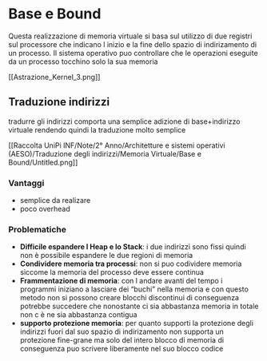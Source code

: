 # Base e Bound

Questa realizzazione di memoria virtuale si basa sul utilizzo di due registri sul processore che indicano l inizio e la fine dello spazio di indirizamento di un processo. Il sistema operativo puo controllare che le operazioni eseguite da un processo tocchino solo la sua memoria

[[Astrazione_Kernel_3.png]]

## Traduzione indirizzi

tradurre gli indirizzi comporta una semplice adizione di base+indirizzo virtuale rendendo quindi la traduzione molto semplice

[[Raccolta UniPi INF/Note/2° Anno/Architetture e sistemi operativi (AESO)/Traduzione degli indirizzi/Memoria Virtuale/Base e Bound/Untitled.png]]

### Vantaggi

- semplice da realizare
- poco overhead

### Problematiche

- **Difficile espandere l Heap e lo Stack**: i due indirizzi sono fissi quindi non è possibile espandere le due regioni di memoria
- **Condividere memoria tra processi**: non si puo codividere memoria siccome la memoria del processo deve essere continua
- **Frammentazione di memoria**: con l andare avanti del tempo i programmi iniziano a lasciare dei “buchi” nella memoria e con questo metodo non si possono creare blocchi discontinui di conseguenza potrebbe succedere che nonostante ci sia abbastanza memoria in totale non c è ne sia abbastanza contigua
- **supporto protezione memoria**: per quanto supporti la protezione degli indirizzi fuori dal suo spazio di indirizamento non supporta un protezione fine-grane ma solo del intero blocco di memoria di conseguenza puo scrivere liberamente nel suo blocco codice

